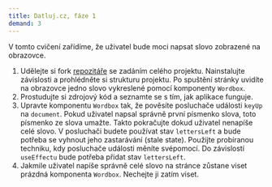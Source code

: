 ```yaml
---
title: Datluj.cz, fáze 1
demand: 3
---
```


V tomto cvičení zařídíme, že uživatel bude moci napsat slovo zobrazené na obrazovce. 

1. Udělejte si fork [repozitáře](https://github.com/Czechitas-podklady-WEB/datluj.cz) se zadáním celého projektu. Nainstalujte závislosti a prohlédněte si strukturu projektu. Po spuštění stránky uvidíte na obrazovce jedno slovo vykreslené pomocí komponenty `Wordbox`. 
1. Prostudujte si zdrojový kód a seznamte se s tím, jak aplikace funguje.
1. Upravte komponentu `Wordbox` tak, že pověsíte posluchače události `keyUp` na `document`. Pokud uživatel napsal správně první písmenko slova, toto písmenko ze slova umažte. Takto pokračujte dokud uživatel nenapíše celé slovo. V posluchači budete používat stav `lettersLeft` a bude potřeba se vyhnout jeho zastarávání (stale state). Použijte probíranou techniku, kdy posluchače události měníte svépomocí. Do závislostí `useEffectu` bude potřeba přidat stav `lettersLeft`. 
1. Jakmile uživatel napíše správně celé slovo na stránce zůstane viset prázdná komponenta `Wordbox`. Nechejte ji zatím viset. 
